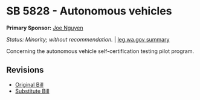 # SB 5828 - Autonomous vehicles
**Primary Sponsor:** [Joe Nguyen](/person/leg/nguyen_jo.md)

*Status: Minority; without recommendation.* | [leg.wa.gov summary](https://app.leg.wa.gov/billsummary?BillNumber=5828&Year=2021)

Concerning the autonomous vehicle self-certification testing pilot program.

## Revisions
* [Original Bill](1/)
* [Substitute Bill](S/)